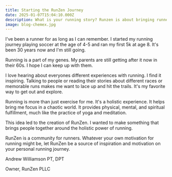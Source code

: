 ```yaml
---
title: Starting the RunZen Journey
date: 2025-01-07T15:04:10.000Z
description: What is your running story? Runzen is about bringing runners with different experiences to share their running journey together.
image: blog-chemex.jpg
---
```


I've been a runner for as long as I can remember. I started my running journey playing soccer at the age of 4-5 and ran my first 5k at age 8. It's been 30 years now and I'm still going.

Running is a part of my genes. My parents are still getting after it now in their 60s. I hope I can keep up with them.

I love hearing about everyones different experiences with running. I find it inspiring. Talking to people or reading their stories about different races or memorable runs makes me want to lace up and hit the trails. It's my favorite way to get out and explore.

Running is more than just exercise for me. It's a holistic experience. It helps bring me focus in a chaotic world. It provides physical, mental, and spiritual fulfillment, much like the practice of yoga and meditation.

This idea led to the creation of RunZen. I wanted to make something that brings people together around the holistic power of running.

RunZen is a community for runners. Whatever your own motivation for running might be, let RunZen be a source of inspiration and motivation on your personal running journey.

Andrew Williamson PT, DPT

Owner, RunZen PLLC



